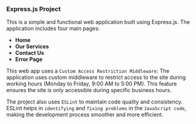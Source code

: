 ### Express.js Project
This is a simple and functional web application built using Express.js. The application includes four main pages:
- **Home**
- **Our Services**
- **Contact Us**
- **Error Page**

This web app uses a `Custom Access Restriction Middleware`: The application uses custom middleware to restrict access to the site during working hours (Monday to Friday, 9:00 AM to 5:00 PM). 
This feature ensures the site is only accessible during specific business hours.


The project also uses `ESLint` to maintain code quality and consistency. ESLint helps in `identifying` and `fixing problems` in the `JavaScript code`, making the development process smoother and more efficient.

